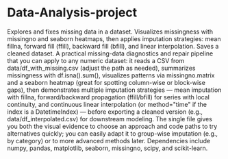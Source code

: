# Data-Analysis-project
Explores and fixes missing data in a dataset. Visualizes missingness with missingno and seaborn heatmaps, then applies imputation strategies: mean fillna, forward fill (ffill), backward fill (bfill), and linear interpolation. Saves a cleaned dataset.
A practical missing-data diagnostics and repair pipeline that you can apply to any numeric dataset: it reads a CSV from data/df_with_missing.csv (adjust the path as needed), summarizes missingness with df.isna().sum(), visualizes patterns via missingno.matrix and a seaborn heatmap (great for spotting column-wise or block-wise gaps), then demonstrates multiple imputation strategies — mean imputation with fillna, forward/backward propagation (ffill/bfill) for series with local continuity, and continuous linear interpolation (or method="time" if the index is a DatetimeIndex) — before exporting a cleaned version (e.g., data/df_interpolated.csv) for downstream modeling. The single file gives you both the visual evidence to choose an approach and code paths to try alternatives quickly; you can easily adapt it to group-wise imputation (e.g., by category) or to more advanced methods later. Dependencies include numpy, pandas, matplotlib, seaborn, missingno, scipy, and scikit-learn.
